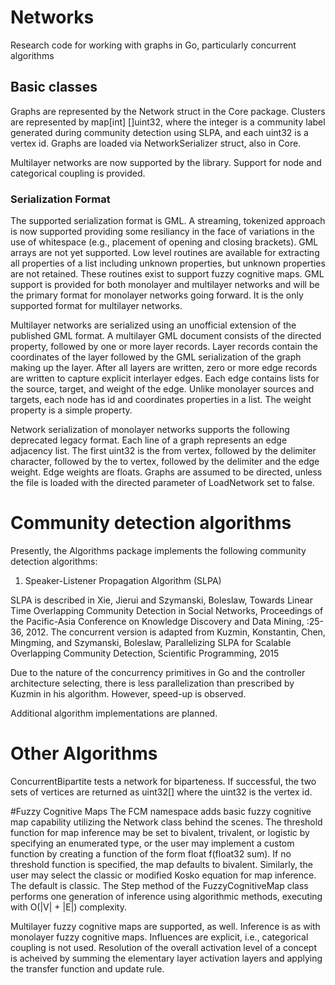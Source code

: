 # Networks
Research code for working with graphs in Go, particularly concurrent algorithms

## Basic classes
Graphs are represented by the Network struct in the Core package.  Clusters are represented by map[int] []uint32, where the integer is a community label generated during community detection using SLPA, and each uint32 is a vertex id.  Graphs are loaded
via NetworkSerializer struct, also in Core. 

Multilayer networks are now supported by the library. Support for node and categorical coupling is provided.

### Serialization Format
The supported serialization format is GML. A streaming, tokenized approach is now supported providing some resiliancy in the face of variations in the use of whitespace (e.g., placement of opening and closing brackets). GML arrays are not yet supported.
Low level routines are available for extracting all properties of a list including unknown properties, but unknown properties 
are not retained. These routines exist to support fuzzy cognitive maps.  GML support is provided for both monolayer and multilayer networks and will be
the primary format for monolayer networks going forward. It is the only supported format for multilayer networks.

Multilayer networks are serialized using an unofficial extension of the published GML format. A multilayer GML document consists of the directed property, followed by one or more layer records.  Layer records contain the coordinates of the 
layer followed by the GML serialization of the graph making up the layer.  After all layers are written, zero or more edge records are written to capture explicit interlayer edges.  Each edge contains lists for the source, target, and weight of the edge. 
Unlike monolayer sources and targets, each node has id and coordinates properties in a list. The weight property is a simple property.

Network serialization of monolayer networks supports the following deprecated legacy format. Each line of a graph represents an edge adjacency list.  The first uint32 is the from vertex, followed by the delimiter character, followed by
the to vertex, followed by the delimiter and the edge weight.  Edge weights are floats.  Graphs are assumed to be directed, unless the 
file is loaded with the directed parameter of LoadNetwork set to false.

# Community detection algorithms 
Presently, the Algorithms package implements the following community detection algorithms:

1. Speaker-Listener Propagation Algorithm (SLPA)

SLPA is described in Xie, Jierui and Szymanski, Boleslaw, Towards Linear Time Overlapping Community Detection in Social Networks, Proceedings of the Pacific-Asia Conference on Knowledge Discovery and Data Mining, :25-36, 2012.
The concurrent version is adapted from Kuzmin, Konstantin, Chen, Mingming, and Szymanski, Boleslaw, Parallelizing SLPA for Scalable Overlapping Community Detection, Scientific Programming, 2015

Due to the nature of the concurrency primitives in Go and the controller architecture selecting, there is less parallelization than prescribed by Kuzmin in his algorithm.  However, speed-up is observed.

Additional algorithm implementations are planned.

# Other Algorithms
ConcurrentBipartite tests a network for biparteness.  If successful, the two sets of vertices are returned as uint32[] where the uint32 is the vertex id.

#Fuzzy Cognitive Maps
The FCM namespace adds basic fuzzy cognitive map capability utilizing the Network class behind the scenes. 
The threshold function for map inference may be set to bivalent, trivalent, or logistic by specifying an enumerated type, or the user may implement a custom 
function by creating a function of the form float f(float32 sum). If no threshold function is specified, the map defaults to bivalent. Similarly, the user may 
select the classic or modified Kosko equation for map inference.  The default is classic. 
The Step method of the FuzzyCognitiveMap class performs one generation of inference using algorithmic methods, executing with 
 O(|V| + |E|) complexity.
 
 Multilayer fuzzy cognitive maps are supported, as well. Inference is as with monolayer fuzzy cognitive maps. Influences are explicit, i.e., categorical coupling is not used. Resolution of the overall activation level of a concept is acheived by summing the elementary layer activation layers and applying the transfer function and update rule.